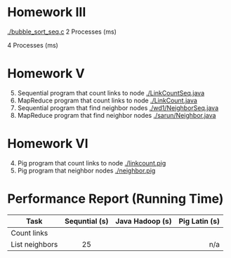 # Homework III
[./bubble_sort_seq.c](./bubble_sort_seq.c)
2 Processes (ms)

4 Processes (ms)

# Homework V
5. Sequential program that count links to node
[./LinkCountSeq.java](./LinkCountSeq.java)
6. MapReduce program that count links to node
[./LinkCount.java](./LinkCount.java)
7. Sequential program that find neighbor nodes
[./wd1/NeighborSeq.java](./wd1/NeighborSeq.java)
8. MapReduce program that find neighbor nodes
[./sarun/Neighbor.java](./sarun/Neighbor.java)

# Homework VI
4. Pig program that count links to node
[./linkcount.pig](./linkcount.pig)
5. Pig program that neighbor nodes
[./neighbor.pig](./neighbor.pig)

# Performance Report (Running Time)
| Task           | Sequntial (s)   | Java Hadoop (s)  | Pig Latin (s)  |
| -------------- |:---------------:| ----------------:|---------------:|
| Count links    |                 |                  |                |
| List neighbors | 25              |                  | n/a            |

